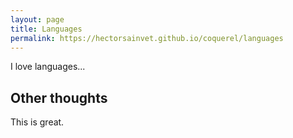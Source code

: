 ```yaml
---
layout: page
title: Languages
permalink: https://hectorsainvet.github.io/coquerel/languages
---
```


I love languages...

## Other thoughts

This is great.

